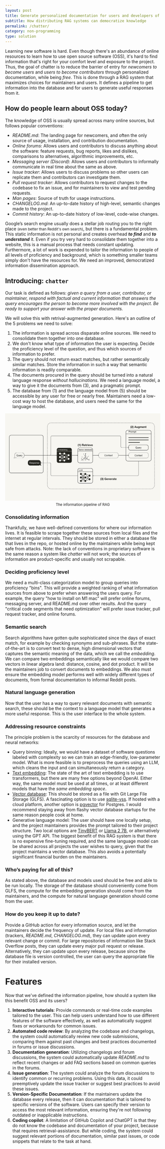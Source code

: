 ```yaml
---
layout: post
title: Generate personalized documentation for users and developers of OSS
subtitle: How distributing RAG systems can democratize knowledge
permalink: /chatter/
category: non-programming
type: solution
---
```

Learning new software is hard. Even though there's an abundance of online resources to learn how to use open source software (OSS), it's hard to find information that's right for your comfort level and exposure to the project. Thus, the goal of chatter is to reduce the barrier of entry for *newcomers to become users* and *users to become contributors* through personalized documentation, while being *free*. This is done through a RAG system that maximizes choices for maintainers and users. It defines a pipeline to get information into the database and for users to generate useful responses from it.

## How do people learn about OSS today?
The knowledge of OSS is usually spread across many online sources, but follows popular conventions:
- *README.md*: The landing page for newcomers, and often the only source of usage, installation, and contribution documentation.
- *Online forums*: Allows users and contributors to discuss anything about the software: feature requests, bug reports, likes and dislikes, comparisons to alternatives, algorithmic improvements, etc.
- *Messaging server (Discord)*: Allows users and contributors to informally communicate in real time about the same as above.
- *Issue tracker*: Allows users to discuss problems so other users can replicate them and contributors can investigate them.
- *Pull request tracker*: Allows contributors to request changes to the codebase to fix an issue, and for maintainers to view and test pending requests.
- *Man pages*: Source of truth for usage instructions.
- *CHANGELOG.md*: An up-to-date history of high-level, semantic changes made to the project.
- *Commit history*: An up-to-date history of low-level, code-wise changes.

Google’s search engine usually does a stellar job routing you to the right place <small>(even better than Reddit's own search)</small>, but there is a fundamental problem. This static information is not personal and creates overhead ***to find*** and ***to understand*** it. Even if you try very hard to consolidate them together into a website, this is a manual process that needs constant updating. Furthermore, a lot of work is expended to tailor the information to people of all levels of proficiency and background, which is something smaller teams simply don't have the resources for. We need an improved, democratized information dissemination approach.

## Introducing: `chatter`
Our task is defined as follows: *given a query from a user, contributor, or maintainer, respond with factual and current information that answers the query encourages the person to become more involved with the project. Be ready to support your answer with the proper documents.*

We will solve this with retrival-augmented generation. Here's an outline of the 5 problems we need to solve:
1. The information is spread across disparate online sources. We need to consolidate them together into one database.
2. We don't know what type of information the user is expecting. Decide the proficiency level of the question, and thus which sources of information to prefer.
3. The query should not return exact matches, but rather semantically similar matches. Store the information in such a way that semantic information is readily comparable.
4. The documents procured in the query should be turned into a natural language response *without hallucinations*. We need a language model, a way to give it the documents from (3), and a pragmatic prompt.
5. The database from (1) and the language model from (5) should be accessible by any user for free or nearly free. Maintainers need a low-cost way to host the database, and users need the same for the language model.

<img src="/assets/chatter-rag.png" alt="The information pipeline of RAG"/>
<div style="text-align: center;"><small>The information pipeline of RAG</small></div>

### Consolidating information
Thankfully, we have well-defined conventions for where our information lives. It is feasible to scrape together these sources from local files and the internet at regular intervals. They should be stored in either a database file that lives in the repo, or hosted online by the maintainers while being kept safe from attacks. Note: the lack of conventions in proprietary software is the same reason a system like *chatter* will not work; the sources of information are product-specific and usually not scrapable.

### Deciding proficiency level
We need a multi-class categorization model to group queries into proficiency "bins". This will provide a weighted ranking of what information sources from above to prefer when answering the users query. For example, the query "how to install on M1 mac" will prefer online forums, messaging server, and README.md over other results. And the query "critical code segments that need optimization" will prefer issue tracker, pull request tracker, and online forums. 

### Semantic search
Search algorithms have gotten quite sophisticated since the days of exact match, for example by checking synonyms and sub-phrases. But the state-of-the-art is to convert text to dense, high dimensional vectors that captures the semantic meaning of the data, which we call the _embedding_. We can compare two embeddings semantically like we would compare two vectors in linear algebra land: distance, cosine, and dot product. It will be the maintainers job to convert documents to embeddings. We also must ensure the embedding model performs well with widely different types of documents, from formal documentation to informal Reddit posts.

### Natural language generation
Now that the user has a way to query relevant documents with semantic search, these should be the context to a language model that generates a more useful response. This is the user interface to the whole system.

### Addressing resource constraints
The principle problem is the scarcity of resources for the database and neural networks:
- Query binning: Ideally, we would have a dataset of software questions labeled with complexity so we can train an edge-friendly, low-parameter model. What is more feasible is to preprocess the queries using an LLM, which cleans the input and can simultaneously return a category.
- [Text embedding](https://blog.getzep.com/text-embedding-latency-a-semi-scientific-look/): The state of the art of text embedding is to use transformers, but there are many free options beyond OpenAI. Either way, the same model must be used at all times, or at least different models that have the *same embedding space*. 
- [Vector database](https://www.analyticsvidhya.com/blog/2023/12/vector-databases-in-generative-ai-solutions/#:~:text=characteristics%20are%3A%201.-,It%20leverages%20the%20power%20of%20these%20vector%20embeddings%2C%20leading%20to,vectors%20containing%20hundreds%2Dof%2Ddimensions): This should be stored as a file with Git Large File Storage (GLFS). A fascinating option is to use [sqlite-vss](https://github.com/asg017/sqlite-vss). If hosted with a cloud platform, another option is [pgvector](https://github.com/pgvector/pgvector) for Postgres. I would recommend staying away from flashy vector database startups for the same reason people cook at home.
- Generative language model: The user should have one locally setup, and the project maintainers provides the prompt tailored to their project structure. Two local options are [TinyBERT](https://towardsdatascience.com/tinybert-1a928ba3082b) or [Llama 2 7B](https://replicate.com/blog/run-llama-locally), or alternatively using the GPT API. The biggest benefit of this RAG system is that there is no expensive fine-tuning required, and the same language model can be shared across all projects the user wishes to query, given that the project maintains a vector database. This also avoids a potentially significant financial burden on the maintainers.

### Who’s paying for all of this?
As stated above, the database and models used should be free and able to be run locally. The storage of the database should conveniently come from GLFS, the compute for the embedding generation should come from the maintainers, and the compute for natural language generation should come from the user.

### How do you keep it up to date?
Provide a GitHub action for every information source, and let the maintainers decide the frequency of update. For local files and information (trackers, *README.md*, *CHANGELOG.md*), they can update upon every relevant change or commit. For large repositories of information like Stack Overflow posts, they can update every major pull request or release. Alternatively, they can update upon every release, because since the database file is version controlled, the user can query the appropriate file for their installed version.

# Features
Now that we've defined the information pipeline, how should a system like this benefit OSS and its users?
1. **Interactive tutorials**: Provide commands or real-time code examples tailored to the user. This can help users understand how to use different features of the software effectively, as well as automatically suggest fixes or workarounds for common issues.
2. **Automated code review**: By analyzing the codebase and changelogs, the system could automatically review new code submissions, comparing them against past changes and best practices documented in forums or issue discussions.
3. **Documentation generation**: Utilizing changelogs and forum discussions, the system could automatically update *README.md* to reflect recent changes or add FAQ sections based on common queries in the forums.
4. **Issue generation**: The system could analyze the forum discussions to identify common or recurring problems. Using this data, it could preemptively update the issue tracker or suggest best practices to avoid these issues.
5. **Version-Specific Documentation**: If the maintainers update the database every release, then it can documentation that is tailored to specific versions of the software. Users can specify their version to access the most relevant information, ensuring they're not following outdated or inapplicable instructions.
7. **Coding copilot**: A limitation of GitHub Copilot and ChatGPT is that they do not know the codebase and documentation of your project, because that requires retrieval-assistance. But while coding, the system could suggest relevant portions of documentation, similar past issues, or code snippets that relate to the task at hand.
